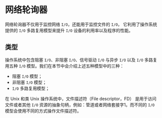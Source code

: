 # 网络轮询器 
网络轮询器不仅用于监控网络 `I/O`，还能用于监控文件的 `I/O`，
它利用了操作系统提供的 `I/O` 多路复用模型来提升 `I/O` 设备的利用率以及程序的性能。  

## 类型
操作系统中包含阻塞 `I/O`、非阻塞 `I/O`、信号驱动 `I/O` 与异步 `I/O` 以及 `I/O` 多路复用五种 `I/O` 模型。我们在本节中会介绍上述五种模型中的三种：

- 阻塞 `I/O` 模型；
- 非阻塞 `I/O` 模型；
- `I/O` 多路复用模型；

在 Unix 和类 Unix 操作系统中，文件描述符（File descriptor，FD）
是用于访问文件或者其他 `I/O` 资源的抽象句柄，例如：管道或者网络套接字1。而不同的 `I/O` 模型会使用不同的方式操作文件描述符。

